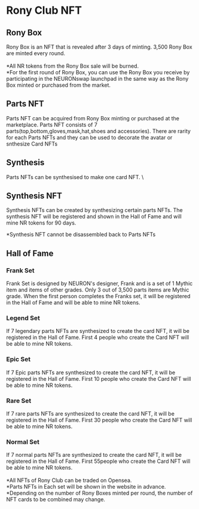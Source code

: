 # Rony Club NFT

## Rony Box

Rony Box is an NFT that is revealed after 3 days of minting. 3,500 Rony Box are minted every round.\
\
\*All NR tokens from the Rony Box sale will be burned.\
\*For the first round of Rony Box, you can use the Rony Box you receive by participating in the NEURONswap launchpad in the same way as the Rony Box minted or purchased from the market.

## Parts NFT&#x20;

Parts NFT can be acquired from Rony Box minting or purchased at the marketplace. Parts NFT consists of 7 parts(top,bottom,gloves,mask,hat,shoes and accessories). There are rarity for each Parts NFTs and they can be used to decorate the avatar or snthesize Card NFTs

## Synthesis

Parts NFTs can be synthesised to make one card NFT. \


## Synthesis NFT

Synthesis NFTs can be created by synthesizing certain parts NFTs. The synthesis NFT will be registered and shown in the Hall of Fame and will mine NR tokens for 90 days.

\*Synthesis NFT cannot be disassembled back to Parts NFTs

## Hall  of Fame

### Frank Set

Frank Set is designed by NEURON's designer, Frank and is a set of 1 Mythic item and items of other grades. Only 3 out of 3,500 parts items are Mythic grade. When the first person completes the Franks set, it will be registered in the Hall of Fame and will be able to mine NR tokens.

### Legend Set

If 7 legendary parts NFTs are synthesized to create the card NFT, it will be registered in the Hall of Fame. First 4 people who create the Card NFT will be able to mine NR tokens.

### Epic Set

If 7 Epic parts NFTs are synthesized to create the card NFT, it will be registered in the Hall of Fame. First 10 people who create the Card NFT will be able to mine NR tokens.

### Rare Set

If 7 rare parts NFTs are synthesized to create the card NFT, it will be registered in the Hall of Fame. First 30 people who create the Card NFT will be able to mine NR tokens.

### Normal Set

If 7 normal parts NFTs are synthesized to create the card NFT, it will be registered in the Hall of Fame. First 55people who create the Card NFT will be able to mine NR tokens.\
\
\*All NFTs of Rony Club can be traded on Opensea. \
\*Parts NFTs in Each set will be shown in the website in advance. \
\*Depending on the number of Rony Boxes minted per round, the number of NFT cards to be combined may change.

